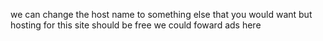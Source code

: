 we can change the host name to something else that you would want but hosting for this site should be free we could foward ads here

